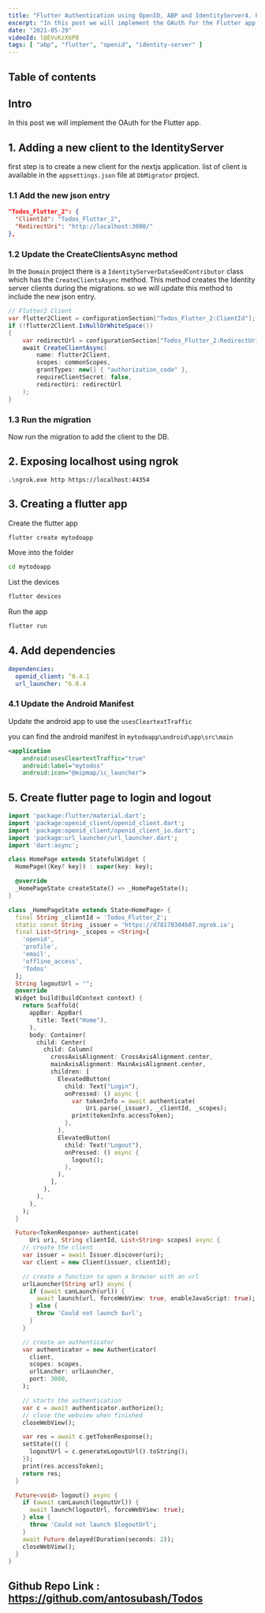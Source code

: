 ```yaml
---
title: "Flutter Authentication using OpenID, ABP and IdentityServer4. Part 5"
excerpt: "In this post we will implement the OAuth for the Flutter app."
date: "2021-05-29"
videoId: lQEVvKzX6P8
tags: [ "abp", "flutter", "openid", "identity-server" ]
---
```

## Table of contents

## Intro

In this post we will implement the OAuth for the Flutter app.

## 1. Adding a new client to the IdentityServer

first step is to create a new client for the nextjs application. list of client is available in the `appsettings.json` file at `DbMigrator` project.

### 1.1 Add the new json entry

```json
"Todos_Flutter_2": {
  "ClientId": "Todos_Flutter_2",
  "RedirectUri": "http://localhost:3000/"
},
```

### 1.2 Update the CreateClientsAsync method

In the `Domain` project there is a `IdentityServerDataSeedContributor` class which has the `CreateClientsAsync` method. This method creates the Identity server clients during the migrations. so we will update this method to include the new json entry.

```cs
// Flutter2 Client
var flutter2Client = configurationSection["Todos_Flutter_2:ClientId"];
if (!flutter2Client.IsNullOrWhiteSpace())
{
    var redirectUrl = configurationSection["Todos_Flutter_2:RedirectUri"];
    await CreateClientAsync(
        name: flutter2Client,
        scopes: commonScopes,
        grantTypes: new[] { "authorization_code" },
        requireClientSecret: false,
        redirectUri: redirectUrl
    );
}
```

### 1.3 Run the migration

Now run the migration to add the client to the DB.

## 2. Exposing localhost using ngrok

`.\ngrok.exe http https://localhost:44354`

## 3. Creating a flutter app

Create the flutter app

```bash
flutter create mytodoapp
```

Move into the folder

```bash
cd mytodoapp
```

List the devices

```bash
flutter devices
```

Run the app

```bash
flutter run
```

## 4. Add dependencies

```yaml
dependencies:
  openid_client: ^0.4.1
  url_launcher: ^6.0.4
```

### 4.1 Update the Android Manifest

Update the android app to use the `usesCleartextTraffic`

you can find the android manifest in `mytodoapp\android\app\src\main`

```xml
<application
    android:usesCleartextTraffic="true"
    android:label="mytodos"
    android:icon="@mipmap/ic_launcher">
```

## 5. Create flutter page to login and logout

```dart
import 'package:flutter/material.dart';
import 'package:openid_client/openid_client.dart';
import 'package:openid_client/openid_client_io.dart';
import 'package:url_launcher/url_launcher.dart';
import 'dart:async';

class HomePage extends StatefulWidget {
  HomePage({Key? key}) : super(key: key);

  @override
  _HomePageState createState() => _HomePageState();
}

class _HomePageState extends State<HomePage> {
  final String _clientId = 'Todos_Flutter_2';
  static const String _issuer = 'https://d78170304b87.ngrok.io';
  final List<String> _scopes = <String>[
    'openid',
    'profile',
    'email',
    'offline_access',
    'Todos'
  ];
  String logoutUrl = "";
  @override
  Widget build(BuildContext context) {
    return Scaffold(
      appBar: AppBar(
        title: Text("Home"),
      ),
      body: Container(
        child: Center(
          child: Column(
            crossAxisAlignment: CrossAxisAlignment.center,
            mainAxisAlignment: MainAxisAlignment.center,
            children: [
              ElevatedButton(
                child: Text("Login"),
                onPressed: () async {
                  var tokenInfo = await authenticate(
                      Uri.parse(_issuer), _clientId, _scopes);
                  print(tokenInfo.accessToken);
                },
              ),
              ElevatedButton(
                child: Text("Logout"),
                onPressed: () async {
                  logout();
                },
              ),
            ],
          ),
        ),
      ),
    );
  }

  Future<TokenResponse> authenticate(
      Uri uri, String clientId, List<String> scopes) async {
    // create the client
    var issuer = await Issuer.discover(uri);
    var client = new Client(issuer, clientId);

    // create a function to open a browser with an url
    urlLauncher(String url) async {
      if (await canLaunch(url)) {
        await launch(url, forceWebView: true, enableJavaScript: true);
      } else {
        throw 'Could not launch $url';
      }
    }

    // create an authenticator
    var authenticator = new Authenticator(
      client,
      scopes: scopes,
      urlLancher: urlLauncher,
      port: 3000,
    );

    // starts the authentication
    var c = await authenticator.authorize();
    // close the webview when finished
    closeWebView();

    var res = await c.getTokenResponse();
    setState(() {
      logoutUrl = c.generateLogoutUrl().toString();
    });
    print(res.accessToken);
    return res;
  }

  Future<void> logout() async {
    if (await canLaunch(logoutUrl)) {
      await launch(logoutUrl, forceWebView: true);
    } else {
      throw 'Could not launch $logoutUrl';
    }
    await Future.delayed(Duration(seconds: 2));
    closeWebView();
  }
}
```

## Github Repo Link : <https://github.com/antosubash/Todos>

